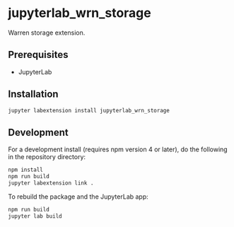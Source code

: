 # jupyterlab_wrn_storage

Warren storage extension.


## Prerequisites

* JupyterLab

## Installation

```bash
jupyter labextension install jupyterlab_wrn_storage
```

## Development

For a development install (requires npm version 4 or later), do the following in the repository directory:

```bash
npm install
npm run build
jupyter labextension link .
```

To rebuild the package and the JupyterLab app:

```bash
npm run build
jupyter lab build
```

